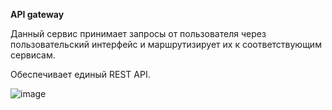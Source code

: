 **API gateway**

Данный сервис принимает запросы от пользователя через пользовательский интерфейс и маршрутизирует их к соответствующим сервисам. 

Обеспечивает единый REST API.

![image](https://github.com/user-attachments/assets/f678bfc4-c123-4fc0-8cb4-77abc5b319da)
